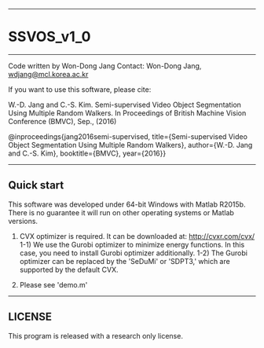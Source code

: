 --------------------------------------------------------------------------------
# SSVOS_v1_0
--------------------------------------------------------------------------------
Code written by Won-Dong Jang
Contact: Won-Dong Jang, wdjang@mcl.korea.ac.kr

If you want to use this software, please cite:

W.-D. Jang and C.-S. Kim.
Semi-supervised Video Object Segmentation Using Multiple Random Walkers.
In Proceedings of British Machine Vision Conference (BMVC), Sep., (2016)

@inproceedings{jang2016semi-supervised,
 title={Semi-supervised Video Object Segmentation Using Multiple Random Walkers},
 author={W.-D. Jang and C.-S. Kim},
 booktitle={BMVC},
 year={2016}}

--------------------------------------------------------------------------------
Quick start
--------------------------------------------------------------------------------
This software was developed under 64-bit Windows with Matlab R2015b. 
There is no guarantee it will run on other operating systems or Matlab versions.

1) CVX optimizer is required. It can be downloaded at: http://cvxr.com/cvx/
1-1) We use the Gurobi optimizer to minimize energy functions. In this case, you need to install Gurobi optimizer additionally.
1-2) The Gurobi optimizer can be replaced by the 'SeDuMi' or 'SDPT3,' which are supported by the default CVX.

2) Please see 'demo.m'

--------------------------------------------------------------------------------
LICENSE
--------------------------------------------------------------------------------
This program is released with a research only license.
